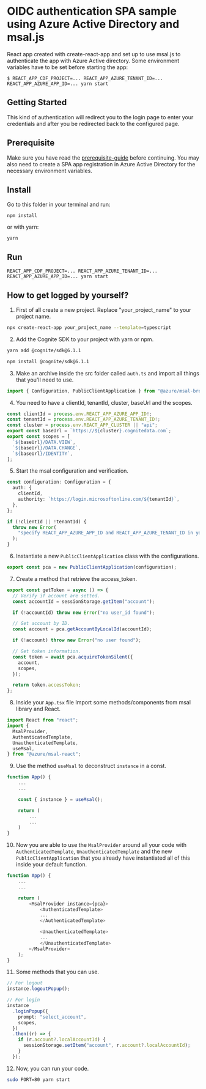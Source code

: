 # OIDC authentication SPA sample using Azure Active Directory and msal.js

React app created with create-react-app and set up to use msal.js to authenticate the app with Azure Active directory. Some environment variables have to be set before starting the app:

```
$ REACT_APP_CDF_PROJECT=... REACT_APP_AZURE_TENANT_ID=... REACT_APP_AZURE_APP_ID=... yarn start
```

## Getting Started

This kind of authentication will redirect you to the login page to enter your credentials and after you be redirected back to the configured page.

## Prerequisite

Make sure you have read the [prerequisite-guide](../../README.md#prerequisites) before continuing. You may also need to create a SPA app registration in Azure Active Directory for the necessary environment variables.

## Install

Go to this folder in your terminal and run:

`npm install`

or with yarn:

`yarn`

## Run

`REACT_APP_CDF_PROJECT=... REACT_APP_AZURE_TENANT_ID=... REACT_APP_AZURE_APP_ID=... yarn start`

## How to get logged by yourself?

1. First of all create a new project. Replace "your_project_name" to your project name.

```sh
npx create-react-app your_project_name --template=typescript
```

2. Add the Cognite SDK to your project with yarn or npm.

```sh
yarn add @cognite/sdk@6.1.1
```

```sh
npm install @cognite/sdk@6.1.1
```

3. Make an archive inside the src folder called `auth.ts` and import all things that you'll need to use.

```ts
import { Configuration, PublicClientApplication } from "@azure/msal-browser";
```

4. You need to have a clientId, tenantId, cluster, baseUrl and the scopes.

```ts
const clientId = process.env.REACT_APP_AZURE_APP_ID!;
const tenantId = process.env.REACT_APP_AZURE_TENANT_ID!;
const cluster = process.env.REACT_APP_CLUSTER || "api";
export const baseUrl = `https://${cluster}.cognitedata.com`;
export const scopes = [
  `${baseUrl}/DATA.VIEW`,
  `${baseUrl}/DATA.CHANGE`,
  `${baseUrl}/IDENTITY`,
];
```

5. Start the msal configuration and verification.

```ts
const configuration: Configuration = {
  auth: {
    clientId,
    authority: `https://login.microsoftonline.com/${tenantId}`,
  },
};

if (!clientId || !tenantId) {
  throw new Error(
    "specify REACT_APP_AZURE_APP_ID and REACT_APP_AZURE_TENANT_ID in your environment"
  );
}
```

6. Instantiate a new `PublicClientApplication` class with the configurations.

```ts
export const pca = new PublicClientApplication(configuration);
```

7. Create a method that retrieve the access_token.

```ts
export const getToken = async () => {
  // Verify if account are setted.
  const accountId = sessionStorage.getItem("account");

  if (!accountId) throw new Error("no user_id found");

  // Get account by ID.
  const account = pca.getAccountByLocalId(accountId);

  if (!account) throw new Error("no user found");

  // Get token information.
  const token = await pca.acquireTokenSilent({
    account,
    scopes,
  });

  return token.accessToken;
};
```

8. Inside your `App.tsx` file Import some methods/components from msal library and React.

```ts
import React from "react";
import {
  MsalProvider,
  AuthenticatedTemplate,
  UnauthenticatedTemplate,
  useMsal,
} from "@azure/msal-react";
```

9. Use the method `useMsal` to deconstruct `instance` in a const.

```ts
function App() {
    ...
    ...

    const { instance } = useMsal();

    return (
        ...
        ...
    )
}
```

10. Now you are able to use the `MsalProvider` around all your code with `AuthenticatedTemplate`, `UnauthenticatedTemplate` and the new `PublicClientApplication` that you already have instantiated all of this inside your default function.

```ts
function App() {
    ...
    ...

    return (
        <MsalProvider instance={pca}>
            <AuthenticatedTemplate>
            ...
            </AuthenticatedTemplate>

            <UnauthenticatedTemplate>
            ...
            </UnauthenticatedTemplate>
        </MsalProvider>
    );
}
```

11. Some methods that you can use.

```ts
// For logout
instance.logoutPopup();

// For login
instance
  .loginPopup({
    prompt: "select_account",
    scopes,
  })
  .then((r) => {
    if (r.account?.localAccountId) {
      sessionStorage.setItem("account", r.account?.localAccountId);
    }
  });
```

12. Now, you can run your code.

```sh
sudo PORT=80 yarn start
```
